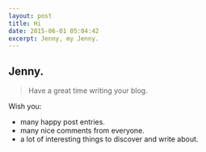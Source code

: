 ```yaml
---
layout: post
title: Hi
date: 2015-06-01 05:04:42
excerpt: Jenny, my Jenny.
---
```


<meta http-equiv='Content-Type' content='text/html; charset=utf-8' />

## Jenny.

> Have a great time writing your blog.

Wish you:

- many happy post entries.
- many nice comments from everyone.
- a lot of interesting things to discover and write about.
